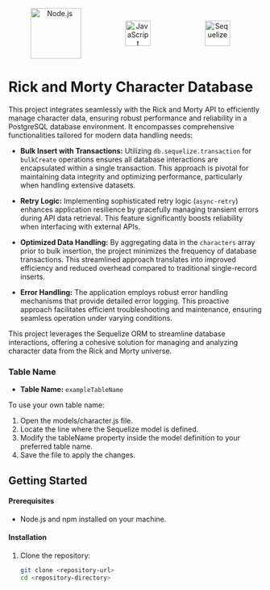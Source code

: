 <p align="center" style="display: flex; justify-content: space-around; align-items: center;">
  <img src="https://nodejs.org/static/images/logo.svg" alt="Node.js" width="100">
  <img src="https://upload.wikimedia.org/wikipedia/commons/6/6a/JavaScript-logo.png" alt="JavaScript" width="50" style="margin-right: 20px;">
  <img src="https://sequelize.org/img/logo.svg" alt="Sequelize" width="50" style="margin-right: 20px;">
</p>



# Rick and Morty Character Database

This project integrates seamlessly with the Rick and Morty API to efficiently manage character data, ensuring robust performance and reliability in a PostgreSQL database environment. It encompasses comprehensive functionalities tailored for modern data handling needs:

- **Bulk Insert with Transactions:** Utilizing `db.sequelize.transaction` for `bulkCreate` operations ensures all database interactions are encapsulated within a single transaction. This approach is pivotal for maintaining data integrity and optimizing performance, particularly when handling extensive datasets.

- **Retry Logic:** Implementing sophisticated retry logic (`async-retry`) enhances application resilience by gracefully managing transient errors during API data retrieval. This feature significantly boosts reliability when interfacing with external APIs.

- **Optimized Data Handling:** By aggregating data in the `characters` array prior to bulk insertion, the project minimizes the frequency of database transactions. This streamlined approach translates into improved efficiency and reduced overhead compared to traditional single-record inserts.

- **Error Handling:** The application employs robust error handling mechanisms that provide detailed error logging. This proactive approach facilitates efficient troubleshooting and maintenance, ensuring seamless operation under varying conditions.

This project leverages the Sequelize ORM to streamline database interactions, offering a cohesive solution for managing and analyzing character data from the Rick and Morty universe.


### Table Name

- **Table Name:** `exampleTableName`


To use your own table name:

1. Open the models/character.js file.
2. Locate the line where the Sequelize model is defined.
3. Modify the tableName property inside the model definition to your preferred table name.
5. Save the file to apply the changes.

## Getting Started

#### Prerequisites

- Node.js and npm installed on your machine.

#### Installation

1. Clone the repository:
   ```bash
   git clone <repository-url>
   cd <repository-directory>
